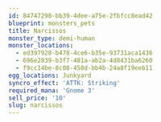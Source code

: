 ```yaml
---
id: 84747298-bb39-4dee-a75e-2fbfcc8ead42
blueprint: monsters_pets
title: Narcissos
monster_type: demi-human
monster_locations:
  - ed397928-b478-4ce6-b35e-93731aca1436
  - 696e2839-b3f7-481a-ab2a-4d8431ba6260
  - f9cc14be-8c08-458d-bb4b-24a8f19eeb11
egg_locations: Junkyard
syncro_effect: 'ATTK: Striking'
required_mana: 'Gnome 3'
sell_price: '10'
slug: narcissos
---
```

